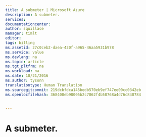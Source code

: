 ```yaml
---
title: A submeter | Microsoft Azure
description: A submeter.
services: 
documentationcenter: 
author: squillace
manager: timlt
editor: 
tags: billing
ms.assetid: 27c0ceb2-daea-420f-a965-46aa5931b978
ms.service: value
ms.devlang: na
ms.topic: article
ms.tgt_pltfrm: na
ms.workload: na
ms.date: 10/21/2016
ms.author: tysonn
translationtype: Human Translation
ms.sourcegitcommit: 219dcbfdca145bedb570eb9ef747ee00cc0342eb
ms.openlocfilehash: 368400eb98005b2c7862f4b58768a4d76c848784


---
```

# <a name="to-be-submitted"></a>A submeter.



<!--HONumber=Nov16_HO2-->


